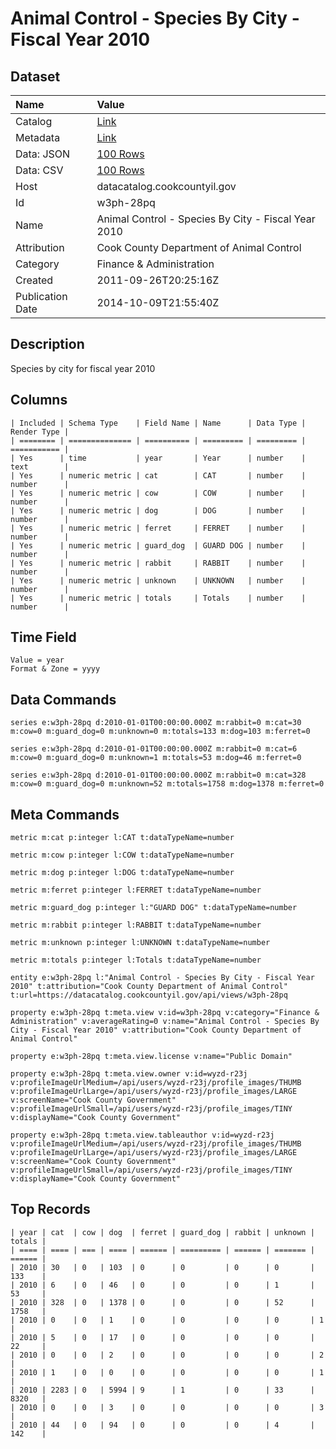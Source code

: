 # Animal Control - Species By City - Fiscal Year 2010

## Dataset

| Name | Value |
| :--- | :---- |
| Catalog | [Link](https://catalog.data.gov/dataset/animal-control-species-by-city-fiscal-year-2010-d3578) |
| Metadata | [Link](https://datacatalog.cookcountyil.gov/api/views/w3ph-28pq) |
| Data: JSON | [100 Rows](https://datacatalog.cookcountyil.gov/api/views/w3ph-28pq/rows.json?max_rows=100) |
| Data: CSV | [100 Rows](https://datacatalog.cookcountyil.gov/api/views/w3ph-28pq/rows.csv?max_rows=100) |
| Host | datacatalog.cookcountyil.gov |
| Id | w3ph-28pq |
| Name | Animal Control - Species By City - Fiscal Year 2010 |
| Attribution | Cook County Department of Animal Control |
| Category | Finance & Administration |
| Created | 2011-09-26T20:25:16Z |
| Publication Date | 2014-10-09T21:55:40Z |

## Description

Species by city for fiscal year 2010

## Columns

```ls
| Included | Schema Type    | Field Name | Name      | Data Type | Render Type |
| ======== | ============== | ========== | ========= | ========= | =========== |
| Yes      | time           | year       | Year      | number    | text        |
| Yes      | numeric metric | cat        | CAT       | number    | number      |
| Yes      | numeric metric | cow        | COW       | number    | number      |
| Yes      | numeric metric | dog        | DOG       | number    | number      |
| Yes      | numeric metric | ferret     | FERRET    | number    | number      |
| Yes      | numeric metric | guard_dog  | GUARD DOG | number    | number      |
| Yes      | numeric metric | rabbit     | RABBIT    | number    | number      |
| Yes      | numeric metric | unknown    | UNKNOWN   | number    | number      |
| Yes      | numeric metric | totals     | Totals    | number    | number      |
```

## Time Field

```ls
Value = year
Format & Zone = yyyy
```

## Data Commands

```ls
series e:w3ph-28pq d:2010-01-01T00:00:00.000Z m:rabbit=0 m:cat=30 m:cow=0 m:guard_dog=0 m:unknown=0 m:totals=133 m:dog=103 m:ferret=0

series e:w3ph-28pq d:2010-01-01T00:00:00.000Z m:rabbit=0 m:cat=6 m:cow=0 m:guard_dog=0 m:unknown=1 m:totals=53 m:dog=46 m:ferret=0

series e:w3ph-28pq d:2010-01-01T00:00:00.000Z m:rabbit=0 m:cat=328 m:cow=0 m:guard_dog=0 m:unknown=52 m:totals=1758 m:dog=1378 m:ferret=0
```

## Meta Commands

```ls
metric m:cat p:integer l:CAT t:dataTypeName=number

metric m:cow p:integer l:COW t:dataTypeName=number

metric m:dog p:integer l:DOG t:dataTypeName=number

metric m:ferret p:integer l:FERRET t:dataTypeName=number

metric m:guard_dog p:integer l:"GUARD DOG" t:dataTypeName=number

metric m:rabbit p:integer l:RABBIT t:dataTypeName=number

metric m:unknown p:integer l:UNKNOWN t:dataTypeName=number

metric m:totals p:integer l:Totals t:dataTypeName=number

entity e:w3ph-28pq l:"Animal Control - Species By City - Fiscal Year 2010" t:attribution="Cook County Department of Animal Control" t:url=https://datacatalog.cookcountyil.gov/api/views/w3ph-28pq

property e:w3ph-28pq t:meta.view v:id=w3ph-28pq v:category="Finance & Administration" v:averageRating=0 v:name="Animal Control - Species By City - Fiscal Year 2010" v:attribution="Cook County Department of Animal Control"

property e:w3ph-28pq t:meta.view.license v:name="Public Domain"

property e:w3ph-28pq t:meta.view.owner v:id=wyzd-r23j v:profileImageUrlMedium=/api/users/wyzd-r23j/profile_images/THUMB v:profileImageUrlLarge=/api/users/wyzd-r23j/profile_images/LARGE v:screenName="Cook County Government" v:profileImageUrlSmall=/api/users/wyzd-r23j/profile_images/TINY v:displayName="Cook County Government"

property e:w3ph-28pq t:meta.view.tableauthor v:id=wyzd-r23j v:profileImageUrlMedium=/api/users/wyzd-r23j/profile_images/THUMB v:profileImageUrlLarge=/api/users/wyzd-r23j/profile_images/LARGE v:screenName="Cook County Government" v:profileImageUrlSmall=/api/users/wyzd-r23j/profile_images/TINY v:displayName="Cook County Government"
```

## Top Records

```ls
| year | cat  | cow | dog  | ferret | guard_dog | rabbit | unknown | totals | 
| ==== | ==== | === | ==== | ====== | ========= | ====== | ======= | ====== | 
| 2010 | 30   | 0   | 103  | 0      | 0         | 0      | 0       | 133    | 
| 2010 | 6    | 0   | 46   | 0      | 0         | 0      | 1       | 53     | 
| 2010 | 328  | 0   | 1378 | 0      | 0         | 0      | 52      | 1758   | 
| 2010 | 0    | 0   | 1    | 0      | 0         | 0      | 0       | 1      | 
| 2010 | 5    | 0   | 17   | 0      | 0         | 0      | 0       | 22     | 
| 2010 | 0    | 0   | 2    | 0      | 0         | 0      | 0       | 2      | 
| 2010 | 1    | 0   | 0    | 0      | 0         | 0      | 0       | 1      | 
| 2010 | 2283 | 0   | 5994 | 9      | 1         | 0      | 33      | 8320   | 
| 2010 | 0    | 0   | 3    | 0      | 0         | 0      | 0       | 3      | 
| 2010 | 44   | 0   | 94   | 0      | 0         | 0      | 4       | 142    | 
```